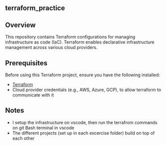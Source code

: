 ## terraform_practice

## Overview
This repository contains Terraform configurations for managing infrastructure as code (IaC). Terraform enables declarative infrastructure management across various cloud providers.

## Prerequisites
Before using this Terraform project, ensure you have the following installed:
- [Terraform](https://www.terraform.io/downloads)
- Cloud provider credentials (e.g., AWS, Azure, GCP), to allow terraform to communicate with it


## Notes
- I setup the infrastructure on vscode, then run the terrafrom commands on git Bash terminal in vscode
- The different projects (set up in each excercise folder) build on top of each other      
